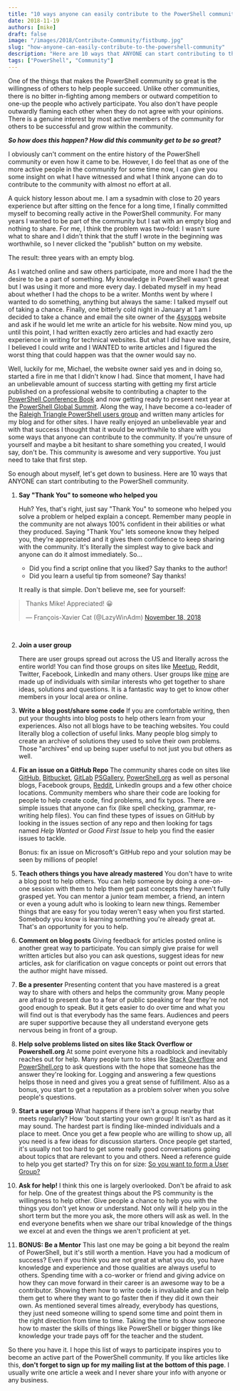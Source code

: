```yaml
---
title: "10 ways anyone can easily contribute to the PowerShell community"
date: 2018-11-19
authors: [mike]
draft: false
image: "/images/2018/Contribute-Community/fistbump.jpg"
slug: "how-anyone-can-easily-contribute-to-the-powershell-community"
description: "Here are 10 ways that ANYONE can start contributing to the PowerShell community immediately. "
tags: ["PowerShell", "Community"]
---
```


One of the things that makes the PowerShell community so great is the willingness of others to help people succeed. Unlike other communities, there is no bitter in-fighting among members or outward competition to one-up the people who actively participate. You also don't have people outwardly flaming each other when they do not agree with your opinions. There is a genuine interest by most active members of the community for others to be successful and grow within the community.

_**So how does this happen? How did this community get to be so great?**_

I obviously can't comment on the entire history of the PowerShell community or even how it came to be. However, I do feel that as one of the more active people in the community for some time now, I can give you some insight on what I have witnessed and what I think anyone can do to contribute to the community with almost no effort at all.

A quick history lesson about me. I am a sysadmin with close to 20 years experience but after sitting on the fence for a long time, I finally committed myself to becoming really active in the PowerShell community. For many years I wanted to be part of the community but I sat with an empty blog and nothing to share. For me, I think the problem was two-fold: I wasn't sure what to share and I didn't think that the stuff I wrote in the beginning was worthwhile, so I never clicked the "publish" button on my website.

The result: three years with an empty blog.

As I watched online and saw others participate, more and more I had the the desire to be a part of something. My knowledge in PowerShell wasn't great but I was using it more and more every day. I debated myself in my head about whether I had the chops to be a writer. Months went by where I wanted to do something, anything but always the same: I talked myself out of taking a chance. Finally, one bitterly cold night in January at 1 am I decided to take a chance and email the site owner of the [4sysops](https://www.4sysops.com) website and ask if he would let me write an article for his website. Now mind you, up until this point, I had written exactly zero articles and had exactly zero experience in writing for technical websites. But what I did have was desire, I believed I could write and I WANTED to write articles and I figured the worst thing that could happen was that the owner would say no.

Well, luckily for me, Michael, the website owner said yes and in doing so, started a fire in me that I didn't know I had. Since that moment, I have had an unbelievable amount of success starting with getting my first article published on a professional website to contributing a chapter to the [PowerShell Conference Book](https://commandline.ninja/ps-conference-book/) and now getting ready to present next year at the [PowerShell Global Summit](https://powershellsummit.org/). Along the way, I have become a co-leader of the [Raleigh Triangle PowerShell users group](https://www.meetup.com/Research-Triangle-PowerShell-Users-Group/) and written many articles for my blog and for other sites. I have really enjoyed an unbelievable year and with that success I thought that it would be worthwhile to share with you some ways that anyone can contribute to the community. If you're unsure of yourself and maybe a bit hesitant to share something you created, I would say, don't be. This community is awesome and very supportive. You just need to take that first step.

So enough about myself, let's get down to business. Here are 10 ways that ANYONE can start contributing to the PowerShell community.

1. **Say "Thank You" to someone who helped you**

   Huh? Yes, that's right, just say "Thank You" to someone who helped you solve a problem or helped explain a concept. Remember many people in the community are not always 100% confident in their abilities or what they produced. Saying "Thank You" lets someone know they helped you, they're appreciated and it gives them confidence to keep sharing with the community. It's literally the simplest way to give back and anyone can do it almost immediately. So...
   - Did you find a script online that you liked? Say thanks to the author!
   - Did you learn a useful tip from someone? Say thanks!

   It really is that simple. Don't believe me, see for yourself:

<blockquote class="twitter-tweet"><p lang="en" dir="ltr">Thanks Mike! Appreciated! 😀</p>&mdash; François-Xavier Cat (@LazyWinAdm) <a href="https://twitter.com/LazyWinAdm/status/1064207705093492736?ref_src=twsrc%5Etfw">November 18, 2018</a></blockquote>
<script async src="https://platform.twitter.com/widgets.js" charset="utf-8"></script>

<br>

2. **Join a user group**

   There are user groups spread out across the US and literally across the entire world! You can find those groups on sites like [Meetup](https://www.meetup.com/), Reddit, Twitter, Facebook, LinkedIn and many others. User groups like [mine](https://www.meetup.com/Research-Triangle-PowerShell-Users-Group/) are  made up of individuals with similar interests who get together to share ideas, solutions and questions. It is a fantastic way to get to know other members in your local area or online.

3.  **Write a blog post/share some code**
    If you are comfortable writing, then put your thoughts into blog posts to help others learn from your experiences. Also not all blogs have to be teaching websites. You could literally blog a collection of useful links. Many people blog simply to create an archive of solutions they used to solve their own problems. Those "archives" end up being super useful to not just you but others as well.

4. **Fix an issue on a GitHub Repo**
   The community shares code on sites like [GitHub](https://www.github.com), [Bitbucket](https://bitbucket.org/), [GitLab](https://gitlab.com/) [PSGallery](https://www.powershellgallery.com/), [PowerShell.org](http://PowerShell.org) as well as personal blogs, Facebook groups, [Reddit](https://www.reddit.com/r/PowerShell/), LinkedIn groups and a few other choice locations. Community members who share their code are looking for people to help create code, find problems, and fix typos. There are simple issues that anyone can fix (like spell checking, grammar, re-writing help files). You can find these types of issues on GitHub by looking in the issues section of any repo and then looking for tags named *Help Wanted* or *Good First Issue* to help you find the easier issues to tackle.

    Bonus: fix an issue on Microsoft's GitHub repo and your solution may be seen by millions of people!

5. **Teach others things you have already mastered**
   You don't have to write a blog post to help others. You can help someone by doing a one-on-one session with them to help them get past concepts they haven't fully grasped yet. You can mentor a junior team member, a friend, an intern or even a young adult who is looking to learn new things. Remember things that are easy for you today weren't easy when you first started. Somebody you know is learning something you're already great at. That's an opportunity for you to help.

6. **Comment on blog posts**
    Giving feedback for articles posted online is another great way to participate. You can simply give praise for well written articles but also you can ask questions, suggest ideas for new articles, ask for clarification on vague concepts or point out errors that the author might have missed.

7. **Be a presenter**
   Presenting content that you have mastered is a great way to share with others and helps the community grow. Many people are afraid to present due to a fear of public speaking or fear they're not good enough to speak. But it gets easier to do over time and what you will find out is that everybody has the same fears. Audiences and peers are super supportive because they all understand everyone gets nervous being in front of a group.

8. **Help solve problems listed on sites like Stack Overflow or Powershell.org**
   At some point everyone hits a roadblock and inevitably reaches out for help. Many people turn to sites like [Stack Overflow](https://stackoverflow.com/) and [PowerShell.org](https://powershell.org/) to ask questions with the hope that someone has the answer they're looking for. Logging and answering a few questions helps those in need and gives you a great sense of fulfillment. Also as a bonus, you start to get a reputation as a problem solver when you solve people's questions.

9.  **Start a user group**
   What happens if there isn't a group nearby that meets regularly? How 'bout starting your own group! It isn't as hard as it may sound. The hardest part is finding like-minded individuals and a place to meet. Once you get a few people who are willing to show up, all you need is a few ideas for discussion starters. Once people get started, it's usually not too hard to get some really good conversations going about topics that are relevant to you and others. Need a reference guide to help you get started? Try this on for size: [So you want to form a User Group?](https://powershell.org/2021/07/so-you-want-to-start-a-user-group/)

10. **Ask for help!**
   I think this one is largely overlooked. Don't be afraid to ask for help. One of the greatest things about the PS community is the willingness to help other. Give people a chance to help you with the things you don't yet know or understand. Not only will it help you in the short term but the more you ask, the more others will ask as well. In the end everyone benefits when we share our tribal knowledge of the things we excel at and even the things we aren't proficient at yet.

11. **BONUS: Be a Mentor**
    This last one may be going a bit beyond the realm of PowerShell, but it's still worth a mention. Have you had a modicum of success? Even if you think you are not great at what you do, you have knowledge and experience and those qualities are always useful to others. Spending time with a co-worker or friend and giving advice on how they can move forward in their career is an awesome way to be a contributor. Showing them how to write code is invaluable and can help them get to where they want to go faster then if they did it own their own. As mentioned several times already, everybody has questions, they just need someone willing to spend some time and point them in the right direction from time to time. Taking the time to show someone how to master the skills of things like PowerShell or bigger things like knowledge your trade pays off for the teacher and the student.

So there you have it. I hope this list of ways to participate inspires you to become an active part of the PowerShell community. If you like articles like this, **don't forget to sign up for my mailing list at the bottom of this page**. I usually write one article a week and I never share your info with anyone or any business.
